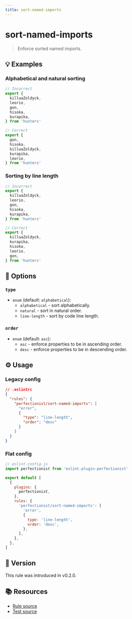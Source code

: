 ```yaml
---
title: sort-named-imports
---
```


# sort-named-imports

> Enforce sorted named imports.

## 💡 Examples

### Alphabetical and natural sorting

<!-- prettier-ignore -->
```ts
// Incorrect
export {
  killuaZoldyck,
  leorio,
  gon,
  hisoka,
  kurapika,
} from 'hunters'

// Correct
export {
  gon,
  hisoka,
  killuaZoldyck,
  kurapika,
  leorio,
} from 'hunters'
```

### Sorting by line length

<!-- prettier-ignore -->
```ts
// Incorrect
export {
  killuaZoldyck,
  leorio,
  gon,
  hisoka,
  kurapika,
} from 'hunters'

// Correct
export {
  killuaZoldyck,
  kurapika,
  hisoka,
  leorio,
  gon,
} from 'hunters'
```

## 🔧 Options

### `type`

- `enum` (default: `alphabetical`):
  - `alphabetical` - sort alphabetically.
  - `natural` - sort in natural order.
  - `line-length` - sort by code line length.

### `order`

- `enum` (default: `asc`):
  - `asc` - enforce properties to be in ascending order.
  - `desc` - enforce properties to be in descending order.

## ⚙️ Usage

### Legacy config

```json
// .eslintrc
{
  "rules": {
    "perfectionist/sort-named-imports": [
      "error",
      {
        "type": "line-length",
        "order": "desc"
      }
    ]
  }
}
```

### Flat config

```js
// eslint.config.js
import perfectionist from 'eslint-plugin-perfectionist'

export default [
  {
    plugins: {
      perfectionist,
    },
    rules: {
      'perfectionist/sort-named-imports': [
        'error',
        {
          type: 'line-length',
          order: 'desc',
        },
      ],
    },
  },
]
```

## 🚀 Version

This rule was introduced in v0.2.0.

## 📚 Resources

- [Rule source](https://github.com/azat-io/eslint-plugin-perfectionist/blob/main/rules/sort-named-imports.ts)
- [Test source](https://github.com/azat-io/eslint-plugin-perfectionist/blob/main/test/sort-named-imports.test.ts)
